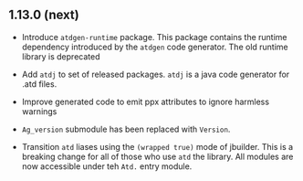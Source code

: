 1.13.0 (next)
-------------

* Introduce `atdgen-runtime` package. This package contains the runtime
  dependency introduced by the `atdgen` code generator. The old runtime
  library is deprecated

* Add `atdj` to set of released packages. `atdj` is a java code generator
  for .atd files.

* Improve generated code to emit ppx attributes to ignore harmless warnings

* `Ag_version` submodule has been replaced with `Version`.

* Transition `atd` liases using the `(wrapped true)` mode of jbuilder. This is a
  breaking change for all of those who use `atd` the library. All modules are
  now accessible under teh `Atd.` entry module.
